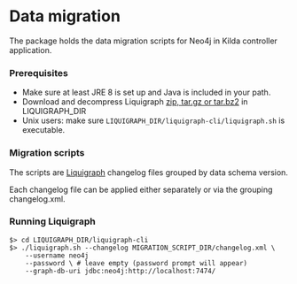 # Data migration

The package holds the data migration scripts for Neo4j in Kilda controller application.

### Prerequisites

- Make sure at least JRE 8 is set up and Java is included in your path.
- Download and decompress Liquigraph [zip, tar.gz or tar.bz2](https://www.liquigraph.org/latest/index.html#shell) in LIQUIGRAPH_DIR
- Unix users: make sure ```LIQUIGRAPH_DIR/liquigraph-cli/liquigraph.sh``` is executable.

### Migration scripts
The scripts are [Liquigraph](https://www.liquigraph.org/) changelog files grouped by data schema version.  

Each changelog file can be applied either separately or via the grouping changelog.xml.

### Running Liquigraph

```
$> cd LIQUIGRAPH_DIR/liquigraph-cli
$> ./liquigraph.sh --changelog MIGRATION_SCRIPT_DIR/changelog.xml \
    --username neo4j
    --password \ # leave empty (password prompt will appear)
    --graph-db-uri jdbc:neo4j:http://localhost:7474/
```
